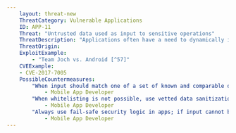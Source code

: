 ```yaml
---
    layout: threat-new
    ThreatCategory: Vulnerable Applications
    ID: APP-11
    Threat: "Untrusted data used as input to sensitive operations"
    ThreatDescription: "Applications often have a need to dynamically incorporate input into sensitive operations such as access control decisions (e.g. authentication) or database operations. However, if a sensitive operation acts on untrusted and unsafe input, it may not function as intended. An attacker with control over such input can potentialy craft it to control application or system behavior. Prime examples of exploits include buffer overflow and code injection attacks. Therefore, it is important to evaluate untrusted input for safeness in the context in which it will be processed prior to accepting it."
    ThreatOrigin:
    ExploitExample:
        - "Team Joch vs. Android [^57]"
    CVEExample:
    - CVE-2017-7005
    PossibleCountermeasures:
        "When input should match one of a set of known and comparable options, use whitelisting to ensure the input is safe before applying it to security logic.":
            - Mobile App Developer
        "When whitelisting is not possible, use vetted data sanitization libraries to verify the input appears syntactically safe prior to applying it to security logic.":
            - Mobile App Developer
        "Always use fail-safe security logic in apps; if input cannot be verified to be safe (versus not identified as unsafe), reject the input and do not perform the security action.":
            - Mobile App Developer
---
```

